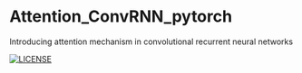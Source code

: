 # Attention_ConvRNN_pytorch
Introducing attention mechanism in convolutional recurrent neural networks



[![LICENSE](https://img.shields.io/badge/license-Anti%20996-blue.svg)](https://github.com/996icu/996.ICU/blob/master/LICENSE)